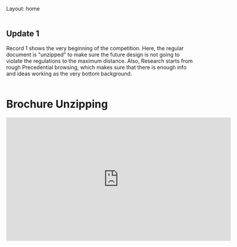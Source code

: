Layout: home
<br>
<br>
## Update 1
Record 1 shows the very beginning of the competition. Here, the regular document is "unzipped" to make sure the future design is not going to violate the regulations to the maximum distance. Also, Research starts from rough Precedential browsing, which makes sure that there is enough info and ideas working as the very bottom background.
<br>
<br>
# Brochure Unzipping
<iframe width="600" height="330" src="https://youtu.be/NPMsEQDUuiQ" title="YouTube video player" frameborder="0" allow="accelerometer; autoplay; clipboard-write; encrypted-media; gyroscope; picture-in-picture" allowfullscreen></iframe>
<br>
<br>

